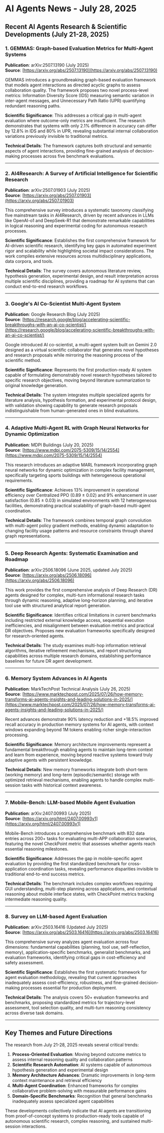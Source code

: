 # AI Agents News - July 28, 2025

## Recent AI Agents Research & Scientific Developments (July 21-28, 2025)

### 1. **GEMMAS: Graph-based Evaluation Metrics for Multi-Agent Systems**
**Publication**: arXiv:2507.13190 (July 2025)  
**Source**: [https://arxiv.org/abs/2507.13190](https://arxiv.org/abs/2507.13190)

GEMMAS introduces a groundbreaking graph-based evaluation framework that models agent interactions as directed acyclic graphs to assess collaboration quality. The framework proposes two novel process-level metrics: Information Diversity Score (IDS) measuring semantic variation in inter-agent messages, and Unnecessary Path Ratio (UPR) quantifying redundant reasoning paths.

**Scientific Significance**: This addresses a critical gap in multi-agent evaluation where outcome-only metrics are insufficient. The research demonstrates that systems with only 2.1% difference in accuracy can differ by 12.8% in IDS and 80% in UPR, revealing substantial internal collaboration variations previously invisible to traditional metrics.

**Technical Details**: The framework captures both structural and semantic aspects of agent interactions, providing fine-grained analysis of decision-making processes across five benchmark evaluations.

---

### 2. **AI4Research: A Survey of Artificial Intelligence for Scientific Research**
**Publication**: arXiv:2507.01903 (July 2025)  
**Source**: [https://arxiv.org/abs/2507.01903](https://arxiv.org/abs/2507.01903)

This comprehensive survey introduces a systematic taxonomy classifying five mainstream tasks in AI4Research, driven by recent advances in LLMs like OpenAI-o1 and DeepSeek-R1 that demonstrate remarkable capabilities in logical reasoning and experimental coding for autonomous research processes.

**Scientific Significance**: Establishes the first comprehensive framework for AI-driven scientific research, identifying key gaps in automated experiment rigor and scalability while highlighting societal impact considerations. The work compiles extensive resources across multidisciplinary applications, data corpora, and tools.

**Technical Details**: The survey covers autonomous literature review, hypothesis generation, experimental design, and result interpretation across multiple scientific disciplines, providing a roadmap for AI systems that can conduct end-to-end research workflows.

---

### 3. **Google's AI Co-Scientist Multi-Agent System**
**Publication**: Google Research Blog (July 2025)  
**Source**: [https://research.google/blog/accelerating-scientific-breakthroughs-with-an-ai-co-scientist/](https://research.google/blog/accelerating-scientific-breakthroughs-with-an-ai-co-scientist/)

Google introduced AI co-scientist, a multi-agent system built on Gemini 2.0 designed as a virtual scientific collaborator that generates novel hypotheses and research proposals while mirroring the reasoning process of the scientific method.

**Scientific Significance**: Represents the first production-ready AI system capable of formulating demonstrably novel research hypotheses tailored to specific research objectives, moving beyond literature summarization to original knowledge generation.

**Technical Details**: The system integrates multiple specialized agents for literature analysis, hypothesis formation, and experimental protocol design, with validation showing capability to generate research proposals indistinguishable from human-generated ones in blind evaluations.

---

### 4. **Adaptive Multi-Agent RL with Graph Neural Networks for Dynamic Optimization**
**Publication**: MDPI Buildings (July 20, 2025)  
**Source**: [https://www.mdpi.com/2075-5309/15/14/2554](https://www.mdpi.com/2075-5309/15/14/2554)

This research introduces an adaptive MARL framework incorporating graph neural networks for dynamic optimization in complex facility management, specifically targeting sports buildings with heterogeneous operational requirements.

**Scientific Significance**: Achieves 13% improvement in operational efficiency over Centralized PPO (0.89 ± 0.02) and 9% enhancement in user satisfaction (0.85 ± 0.03) in simulated environments with 12 heterogeneous facilities, demonstrating practical scalability of graph-based multi-agent coordination.

**Technical Details**: The framework combines temporal graph convolution with multi-agent policy gradient methods, enabling dynamic adaptation to changing facility usage patterns and resource constraints through shared graph representations.

---

### 5. **Deep Research Agents: Systematic Examination and Roadmap**
**Publication**: arXiv:2506.18096 (June 2025, updated July 2025)  
**Source**: [https://arxiv.org/abs/2506.18096](https://arxiv.org/abs/2506.18096)

This work provides the first comprehensive analysis of Deep Research (DR) agents designed for complex, multi-turn informational research tasks through dynamic reasoning, adaptive long-horizon planning, and iterative tool use with structured analytical report generation.

**Scientific Significance**: Identifies critical limitations in current benchmarks including restricted external knowledge access, sequential execution inefficiencies, and misalignment between evaluation metrics and practical DR objectives. Proposes new evaluation frameworks specifically designed for research-oriented agents.

**Technical Details**: The study examines multi-hop information retrieval algorithms, iterative refinement mechanisms, and report structuring capabilities across multiple research domains, establishing performance baselines for future DR agent development.

---

### 6. **Memory System Advances in AI Agents**
**Publication**: MarkTechPost Technical Analysis (July 26, 2025)  
**Source**: [https://www.marktechpost.com/2025/07/26/how-memory-transforms-ai-agents-insights-and-leading-solutions-in-2025/](https://www.marktechpost.com/2025/07/26/how-memory-transforms-ai-agents-insights-and-leading-solutions-in-2025/)

Recent advances demonstrate 90% latency reduction and +18.5% improved recall accuracy in production memory systems for AI agents, with context windows expanding beyond 1M tokens enabling richer single-interaction processing.

**Scientific Significance**: Memory architecture improvements represent a fundamental breakthrough enabling agents to maintain long-term context and learn from experience, moving beyond reactive systems toward truly adaptive agents with persistent knowledge.

**Technical Details**: New memory frameworks integrate both short-term (working memory) and long-term (episodic/semantic) storage with optimized retrieval mechanisms, enabling agents to handle complex multi-session tasks with historical context awareness.

---

### 7. **Mobile-Bench: LLM-based Mobile Agent Evaluation**
**Publication**: arXiv:2407.00993 (July 2025)  
**Source**: [https://arxiv.org/html/2407.00993v1](https://arxiv.org/html/2407.00993v1)

Mobile-Bench introduces a comprehensive benchmark with 832 data entries across 200+ tasks for evaluating multi-APP collaboration scenarios, featuring the novel CheckPoint metric that assesses whether agents reach essential reasoning milestones.

**Scientific Significance**: Addresses the gap in mobile-specific agent evaluation by providing the first standardized benchmark for cross-application coordination tasks, revealing performance disparities invisible to traditional end-to-end success metrics.

**Technical Details**: The benchmark includes complex workflows requiring GUI understanding, multi-step planning across applications, and contextual reasoning about mobile interface states, with CheckPoint metrics tracking intermediate reasoning quality.

---

### 8. **Survey on LLM-based Agent Evaluation**
**Publication**: arXiv:2503.16416 (Updated July 2025)  
**Source**: [https://arxiv.org/abs/2503.16416](https://arxiv.org/abs/2503.16416)

This comprehensive survey analyzes agent evaluation across four dimensions: fundamental capabilities (planning, tool use, self-reflection, memory), application-specific benchmarks, generalist benchmarks, and evaluation frameworks, identifying critical gaps in cost-efficiency and safety assessment.

**Scientific Significance**: Establishes the first systematic framework for agent evaluation methodology, revealing that current approaches inadequately assess cost-efficiency, robustness, and fine-grained decision-making processes essential for production deployment.

**Technical Details**: The analysis covers 50+ evaluation frameworks and benchmarks, proposing standardized metrics for trajectory-level assessment, tool selection quality, and multi-turn reasoning consistency across diverse task domains.

---

## Key Themes and Future Directions

The research from July 21-28, 2025 reveals several critical trends:

1. **Process-Oriented Evaluation**: Moving beyond outcome metrics to assess internal reasoning quality and collaboration patterns
2. **Scientific Research Automation**: AI systems capable of autonomous hypothesis generation and experimental design
3. **Memory Architecture Advances**: Dramatic improvements in long-term context maintenance and retrieval efficiency
4. **Multi-Agent Coordination**: Enhanced frameworks for complex collaborative problem-solving with measurable performance gains
5. **Domain-Specific Benchmarks**: Recognition that general benchmarks inadequately assess specialized agent capabilities

These developments collectively indicate that AI agents are transitioning from proof-of-concept systems to production-ready tools capable of autonomous scientific research, complex reasoning, and sustained multi-session interactions.